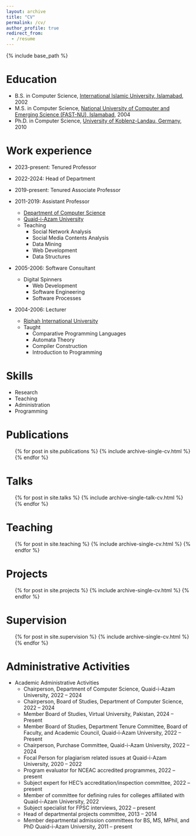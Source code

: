 ```yaml
---
layout: archive
title: "CV"
permalink: /cv/
author_profile: true
redirect_from:
  - /resume
---
```


{% include base_path %}

Education
======
* B.S. in Computer Science, [International Islamic University, Islamabad](http://iiu.edu.pk), 2002
* M.S. in Computer Science, [National University of Computer and Emerging Science (FAST-NU), Islamabad](http://nu.edu.pk/), 2004
* Ph.D. in Computer Science, [University of Koblenz-Landau, Germany](https://west.uni-koblenz.de/), 2010

Work experience
======
* 2023-present: Tenured Professor
* 2022-2024: Head of Department
* 2019-present: Tenured Associate Professor
* 2011-2019: Assistant Professor
  * [Department of Computer Science](https://cs.qau.edu.pk/)
  * [Quaid-i-Azam University](https://qau.edu.pk/)
  * Teaching
    * Social Network Analysis
    * Social Media Contents Analysis 
    * Data Mining 
    * Web Development
    * Data Structures

* 2005-2006: Software Consultant 
  * Digital Spinners
    * Web Development
    * Software Engineering
    * Software Processes
    
* 2004-2006: Lecturer
  * [Riphah International University](http://riphah.edu.pk/)
  * Taught
    * Comparative Programming Languages
    * Automata Theory
    * Compiler Construction
    * Introduction to Programming
  
Skills
======
* Research
* Teaching
* Administration
* Programming


Publications
======
  <ul>{% for post in site.publications %}
    {% include archive-single-cv.html %}
  {% endfor %}</ul>
  
Talks
======
  <ul>{% for post in site.talks %}
    {% include archive-single-talk-cv.html %}
  {% endfor %}</ul>
  
Teaching
======
  <ul>{% for post in site.teaching %}
    {% include archive-single-cv.html %}
  {% endfor %}</ul>

Projects
======
  <ul>{% for post in site.projects %}
    {% include archive-single-cv.html %}
  {% endfor %}</ul>
  
Supervision
======
  <ul>{% for post in site.supervision %}
    {% include archive-single-cv.html %}
  {% endfor %}</ul>
  

Administrative Activities
======
* Academic Administrative Activities
  * Chairperson, Department of Computer Science, Quaid-i-Azam University, 2022 – 2024
  * Chairperson, Board of Studies, Department of Computer Science, 2022 – 2024
  * Member Board of Studies, Virtual University, Pakistan, 2024 – Present
  * Member Board of Studies, Department Tenure Committee, Board of Faculty, and Academic Council, Quaid-i-Azam University, 2022 – Present
  * Chairperson, Purchase Committee, Quaid-i-Azam University, 2022 – 2024 
  * Focal Person for plagiarism related issues at Quaid-i-Azam University, 2020 – 2022
  * Program evaluator for NCEAC accredited programmes, 2022 – present 
  * Subject expert for HEC’s accreditation/inspection committee, 2022 – present 
  * Member of committee for defining rules for colleges affiliated with Quaid-i-Azam University, 2022
  * Subject specialist for FPSC interviews, 2022 – present
  * Head of departmental projects committee, 2013 – 2014
  * Member departmental admission committees for BS, MS, MPhil, and PhD Quaid-i-Azam University, 2011 – present
